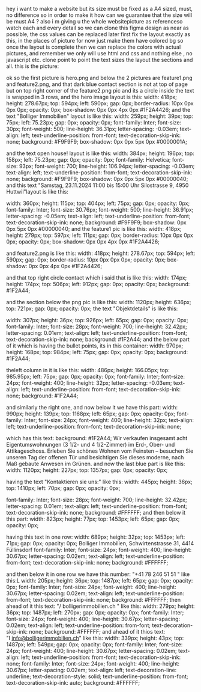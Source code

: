 hey i want to make a website but its size must be fixed as a A4 sized, must, no difference so in order to make it how can we guarantee that the size will be must A4 ? also i m giving u the whole websitepicture as referenceso watch each  and every detail so we can clone this figma design as near as possible, the css values can be replaced later first fix the layout exactly as this, in the places of picture for now just make them have colored bg so once the layout is complete then we can replace the colors with actual pictures, and remember we only will use html and css and nothing else , no javascript etc. clone point to point the text sizes the layout the sections and all. this is the picture:


ok so the first picture is hero.png and below the 2 pictures are feature1.png and feature2.png, and that dark blue contact section is not at top of page but on top right corner of the feature2.png pic and its a circle inside the text is wrapped in 3 rows, and the hero image layout is this:
width: 418px;
height: 278.67px;
top: 594px;
left: 590px;
gap: 0px;
border-radius: 10px 0px 0px 0px;
opacity: 0px;
box-shadow: 0px 0px 4px 0px #1F2A4426;
and the text "Bolliger Immobilien" layout is like this:
width: 259px;
height: 39px;
top: 75px;
left: 75.23px;
gap: 0px;
opacity: 0px;
font-family: Inter;
font-size: 30px;
font-weight: 500;
line-height: 36.31px;
letter-spacing: -0.03em;
text-align: left;
text-underline-position: from-font;
text-decoration-skip-ink: none;
background: #F9F9F9;
box-shadow: 0px 0px 5px 0px #0000001A;

and the text open house! layout is like this:
width: 384px;
height: 196px;
top: 158px;
left: 75.23px;
gap: 0px;
opacity: 0px;
font-family: Helvetica;
font-size: 93px;
font-weight: 700;
line-height: 106.94px;
letter-spacing: -0.03em;
text-align: left;
text-underline-position: from-font;
text-decoration-skip-ink: none;
background: #F9F9F9;
box-shadow: 0px 0px 5px 0px #00000040;
and this text "Samstag, 23.11.2024
11:00 bis 15:00 Uhr
Silostrasse 9, 4950 Huttwil"layout is like this:

width: 360px;
height: 115px;
top: 404px;
left: 75px;
gap: 0px;
opacity: 0px;
font-family: Inter;
font-size: 30.76px;
font-weight: 500;
line-height: 36.91px;
letter-spacing: -0.05em;
text-align: left;
text-underline-position: from-font;
text-decoration-skip-ink: none;
background: #F9F9F9;
box-shadow: 0px 0px 5px 0px #00000040;
and the feature1 pic is like this:
width: 418px;
height: 279px;
top: 597px;
left: 111px;
gap: 0px;
border-radius: 10px 0px 0px 0px;
opacity: 0px;
box-shadow: 0px 0px 4px 0px #1F2A4426;

and feature2.png is like this:
width: 418px;
height: 278.67px;
top: 594px;
left: 590px;
gap: 0px;
border-radius: 10px 0px 0px 0px;
opacity: 0px;
box-shadow: 0px 0px 4px 0px #1F2A4426;

and that top right circle contact which i said that is like this:
width: 174px;
height: 174px;
top: 506px;
left: 912px;
gap: 0px;
opacity: 0px;
background: #1F2A44;

and the section below the png pic is like this:
width: 1120px;
height: 636px;
top: 721px;
gap: 0px;
opacity: 0px;
the text "Objektdetails" is like this:

width: 307px;
height: 36px;
top: 926px;
left: 65px;
gap: 0px;
opacity: 0px;
font-family: Inter;
font-size: 28px;
font-weight: 700;
line-height: 32.42px;
letter-spacing: 0.01em;
text-align: left;
text-underline-position: from-font;
text-decoration-skip-ink: none;
background: #1F2A44;
and the below part of it which is having the bullet points, its in this container:
width: 970px;
height: 168px;
top: 984px;
left: 75px;
gap: 0px;
opacity: 0px;
background: #1F2A44;

theleft column in it is like this:
width: 486px;
height: 166.05px;
top: 985.95px;
left: 75px;
gap: 0px;
opacity: 0px;
font-family: Inter;
font-size: 24px;
font-weight: 400;
line-height: 32px;
letter-spacing: -0.03em;
text-align: left;
text-underline-position: from-font;
text-decoration-skip-ink: none;
background: #1F2A44;

and similarly the right one, and now below it we have this part:
width: 990px;
height: 139px;
top: 1168px;
left: 65px;
gap: 0px;
opacity: 0px;
font-family: Inter;
font-size: 24px;
font-weight: 400;
line-height: 32px;
text-align: left;
text-underline-position: from-font;
text-decoration-skip-ink: none;


which has this text:
background: #1F2A44;
Wir verkaufen insgesamt acht Eigentumswohnungen (3 1/2- und 4 1/2-Zimmer) im Erd-, Ober- und Attikageschoss. Erleben Sie schönes Wohnen vom Feinsten – besuchen Sie unseren Tag der offenen Tür und besichtigen Sie dieses moderne, nach Maß gebaute Anwesen im Grünen.
 and now the last blue part is like this:
width: 1120px;
height: 227px;
top: 1357px;
gap: 0px;
opacity: 0px;

having the text "Kontaktieren sie uns:" like this:
width: 445px;
height: 36px;
top: 1410px;
left: 70px;
gap: 0px;
opacity: 0px;

font-family: Inter;
font-size: 28px;
font-weight: 700;
line-height: 32.42px;
letter-spacing: 0.01em;
text-align: left;
text-underline-position: from-font;
text-decoration-skip-ink: none;
background: #FFFFFF;
and then below it this part:
width: 823px;
height: 77px;
top: 1453px;
left: 65px;
gap: 0px;
opacity: 0px;

having this text in one row:
width: 689px;
height: 32px;
top: 1453px;
left: 71px;
gap: 0px;
opacity: 0px;
Bolliger Immobilien, Schwirtenstrasse 31, 4414 Füllinsdorf
font-family: Inter;
font-size: 24px;
font-weight: 400;
line-height: 30.67px;
letter-spacing: 0.02em;
text-align: left;
text-underline-position: from-font;
text-decoration-skip-ink: none;
background: #FFFFFF;

and then below it in one row we have this number: "+41 78 246 51 51 " like this:L
width: 205px;
height: 36px;
top: 1487px;
left: 65px;
gap: 0px;
opacity: 0px;
font-family: Inter;
font-size: 24px;
font-weight: 400;
line-height: 30.67px;
letter-spacing: 0.02em;
text-align: left;
text-underline-position: from-font;
text-decoration-skip-ink: none;
background: #FFFFFF;
 then ahead of it this text: "/ bolligerimmobilien.ch " like this:
width: 279px;
height: 36px;
top: 1487px;
left: 270px;
gap: 0px;
opacity: 0px;
font-family: Inter;
font-size: 24px;
font-weight: 400;
line-height: 30.67px;
letter-spacing: 0.02em;
text-align: left;
text-underline-position: from-font;
text-decoration-skip-ink: none;
background: #FFFFFF;
and ahead of it thios text: "I info@bolligerimmobilien.ch" like this:
width: 339px;
height: 43px;
top: 1487px;
left: 549px;
gap: 0px;
opacity: 0px;
font-family: Inter;
font-size: 24px;
font-weight: 400;
line-height: 30.67px;
letter-spacing: 0.02em;
text-align: left;
text-underline-position: from-font;
text-decoration-skip-ink: none;
font-family: Inter;
font-size: 24px;
font-weight: 400;
line-height: 30.67px;
letter-spacing: 0.02em;
text-align: left;
text-decoration-line: underline;
text-decoration-style: solid;
text-underline-position: from-font;
text-decoration-skip-ink: auto;
background: #FFFFFF;



